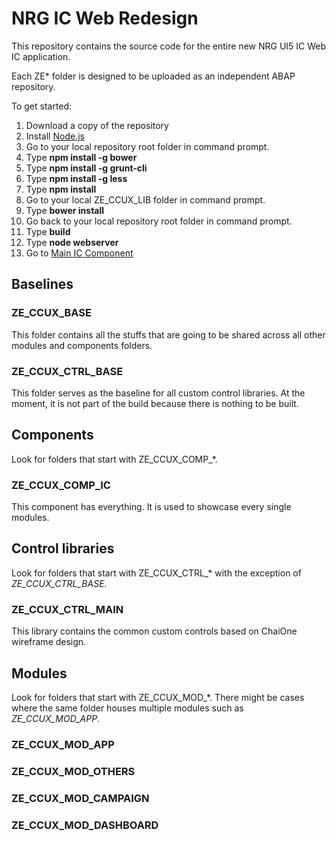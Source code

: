 # NRG IC Web Redesign #

This repository contains the source code for the entire new NRG UI5 IC Web IC application.

Each ZE* folder is designed to be uploaded as an independent ABAP repository.

To get started:

1. Download a copy of the repository
2. Install [Node.js](https://nodejs.org/)
3. Go to your local repository root folder in command prompt.
4. Type **npm install -g bower**
5. Type **npm install -g grunt-cli**
6. Type **npm install -g less**
7. Type **npm install** 
8. Go to your local ZE_CCUX_LIB folder in command prompt.
9. Type **bower install**
10. Go back to your local repository root folder in command prompt.
11. Type **build**
12. Type **node webserver** 
13. Go to [Main IC Component](http://localhost:3000/ZE_CCUX_COMP_IC/build/nrg/component/ic/)

## Baselines ##

### ZE_CCUX_BASE ###

This folder contains all the stuffs that are going to be shared across all other modules and components folders.

### ZE_CCUX_CTRL_BASE ###

This folder serves as the baseline for all custom control libraries. At the moment, it is not part of the build because there is nothing to be built.

## Components ##

Look for folders that start with ZE_CCUX_COMP_*.

### ZE_CCUX_COMP_IC ###

This component has everything. It is used to showcase every single modules.

## Control libraries ##

Look for folders that start with ZE_CCUX_CTRL_* with the exception of *ZE_CCUX_CTRL_BASE*.

### ZE_CCUX_CTRL_MAIN ###

This library contains the common custom controls based on ChaiOne wireframe design.

## Modules ##

Look for folders that start with ZE_CCUX_MOD_*. There might be cases where the same folder houses multiple modules such as *ZE_CCUX_MOD_APP*.

### ZE_CCUX_MOD_APP ###
### ZE_CCUX_MOD_OTHERS ###
### ZE_CCUX_MOD_CAMPAIGN ###
### ZE_CCUX_MOD_DASHBOARD ###